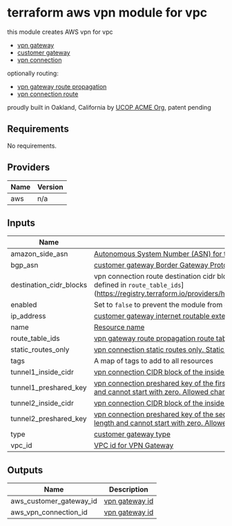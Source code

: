 # terraform aws vpn module for vpc

this module creates AWS vpn for vpc

* [vpn gateway](https://www.terraform.io/docs/providers/aws/r/vpn_gateway.html)
* [customer gateway](https://www.terraform.io/docs/providers/aws/r/customer_gateway.html)
* [vpn connection](https://www.terraform.io/docs/providers/aws/r/vpn_connection.html)

optionally  routing:

* [vpn gateway route propagation](https://www.terraform.io/docs/providers/aws/r/vpn_gateway_route_propagation.html)
* [vpn connection route](https://www.terraform.io/docs/providers/aws/r/vpn_connection_route.html)

proudly built in Oakland, California by [UCOP ACME Org](https://github.com/ucopacme), patent pending

## Requirements

No requirements.

## Providers

| Name | Version |
|------|---------|
| aws | n/a |

## Inputs

| Name | Description | Type | Default | Required |
|------|-------------|------|---------|:--------:|
| amazon\_side\_asn | [Autonomous System Number (ASN) for the Amazon side of the VPN gateway.](https://registry.terraform.io/providers/hashicorp/aws/latest/docs/resources/vpn_gateway#amazon_side_asn) | `string` | `64512` | no |
| bgp\_asn | [customer gateway Border Gateway Protocol (BGP) Autonomous System Number (ASN)](https://registry.terraform.io/providers/hashicorp/aws/latest/docs/resources/customer_gateway#bgp_asn) | `string` | `65000` | no |
| destination\_cidr\_blocks | vpn connection route destination cidr block for static routes. Routes to destinations will be propagated to the route tables defined in `route_table_ids`](https://registry.terraform.io/providers/hashicorp/aws/latest/docs/resources/vpn_connection_route#destination_cidr_block) | `list(string)` | `[]` | no |
| enabled | Set to `false` to prevent the module from creating resources | `bool` | `true` | no |
| ip\_address | [customer gateway internet routable external interface IP address](https://registry.terraform.io/providers/hashicorp/aws/latest/docs/resources/customer_gateway#ip_address) | `string` | n/a | yes |
| name | [Resource name](https://registry.terraform.io/providers/hashicorp/aws/latest/docs/resources/vpn#name) | `string` | `null` | no |
| route\_table\_ids | [vpn gateway route propagation route tables ids](https://registry.terraform.io/providers/hashicorp/aws/latest/docs/resources/vpn_gateway_route_propagation#route_table_id) | `list(string)` | `[]` | no |
| static\_routes\_only | [vpn connection static routes only. Static routes must be used for devices that do NOT support BGP](https://registry.terraform.io/providers/hashicorp/aws/latest/docs/resources/vpn_connection#static_routes_only) | `bool` | `false` | no |
| tags | A map of tags to add to all resources | `map(string)` | `{}` | no |
| tunnel1\_inside\_cidr | [vpn connection CIDR block of the inside IP addresses for the first VPN tunnel](https://registry.terraform.io/providers/hashicorp/aws/latest/docs/resources/vpn_connection#tunnel1_inside_cidr) | `string` | `null` | no |
| tunnel1\_preshared\_key | [vpn connection preshared key of the first VPN tunnel. The preshared key must be between 8 and 64 characters in length and cannot start with zero. Allowed characters are alphanumeric characters, periods(.) and underscores(\_)](https://registry.terraform.io/providers/hashicorp/aws/latest/docs/resources/vpn_connection#tunnel1_preshared_key) | `string` | `null` | no |
| tunnel2\_inside\_cidr | [vpn connection CIDR block of the inside IP addresses for the second VPN tunnel](https://registry.terraform.io/providers/hashicorp/aws/latest/docs/resources/vpn_connection#tunnel2_inside_cidr) | `string` | `null` | no |
| tunnel2\_preshared\_key | [vpn connection preshared key of the second VPN tunnel. The preshared key must be between 8 and 64 characters in length and cannot start with zero. Allowed characters are alphanumeric characters, periods(.) and underscores(\_)](https://registry.terraform.io/providers/hashicorp/aws/latest/docs/resources/vpn_connection#tunnel2_preshared_key) | `string` | `null` | no |
| type | [customer gateway type](https://registry.terraform.io/providers/hashicorp/aws/latest/docs/resources/customer_gateway#type) | `string` | `"ipsec.1"` | no |
| vpc\_id | [VPC id for VPN Gateway](https://registry.terraform.io/providers/hashicorp/aws/latest/docs/resources/vpn_gateway#vpc_id) | `string` | `null` | no |

## Outputs

| Name | Description |
|------|-------------|
| aws\_customer\_gateway\_id | [vpn gateway id](https://registry.terraform.io/providers/hashicorp/aws/latest/docs/resources/vpn_gateway#id) |
| aws\_vpn\_connection\_id | [vpn gateway id](https://registry.terraform.io/providers/hashicorp/aws/latest/docs/resources/vpn_connection#id) |
